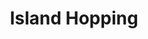 ---
layout: post
title: Island Hopping
desc: "The island hopping features whale watching early in the morning, you can find many whales swimming between sea of Bohol & Siquijor Islands. The uninhibited island of Isola de Francisco (formerly the Virgin Island) is famous of its sand bar, where you can walk on it during low tide. Ut disappeares during high tide. The Balicasag Island is much bigger one. You can have snorkelling just beneat the sea. Another island hopping in in Pamilacan, white sand beaches and fish sanctuary is found here."
transportation:
 - name: boat
   price: '2,500 <span>(12 pax)</span>'
 - name: boat
   price: '3,500 <span>(15 pax)</span>'
 - name: boat
   price: '6,000 <span>(24 pax)</span>'

itineraries:
 - name: Balicasag Island
   itinerary:
    - spot: Dolphine Watching
      prev-spot: Panglao
      what:
       - Dolphine
    - spot: Virgin Island
      prev-spot: Dolphine Watching
      desc: "The island's municipal name is Pontod island. They just called it Virgin island to attract more tourists. It is owned by Ramon Rodriguez. He was blind for 13 yrs and a devotee of St. Pio. When he got his sight back he promised that he will open this island for the tourists for free."
      what:
       - White Sand
       - Great Beach
    - spot: Balicasag Island
      prev-spot: Virgin Island
      desc: "Balicasag Philippines is a small island off the coast of Panglao Island, Bohol. It is a marine sanctuary with white sand beach and beautiful corals in shallow and deep waters. Balicasag island is a haven for snorkelers and divers and also for those who simply love to swim and go island hopping. It is 600 meters in diameter and may be explored within 45 minutes."
      what: 
       - White Sand
       - Great Beach
       - Seafoods
       - Restaurants
       - Cottages    
     
 - name: Pamilacan Island    
   itinerary:
    - spot: Dolphine Watching
      prev-spot: Panglao
      what: 
       - Dolphines
    - spot: Pamilacan Island
      prev-spot: Dolphine Watching
      desc: "Pamilacan is an island in the Bohol Sea (also called Mindanao Sea), situated 12.5 kilometers (7.8 mi) south of Bohol island, Philippines. It is a barangay of the municipality of Baclayon. According to the 2015 census, it has a population of 1,418,[1] comprising about 240 families whose main livelihoods now concentrate on dolphin- and whale-watching tours and subsistence fishing, but in the past also included whale, dolphin and manta ray hunting.<br><br>Pamilacan perhaps means 'resting place of the mantas', but it can also be considered to derive from the word pamilac, or harpoon, a device that was historically used to capture the mantas, dolphins and whales."
      what: 
       - Restaurant
       - White Sand
       - Great Beach
    - spot: Pamilacan Island Fish Sanctuary
      prev-spot: Pamilacan Island
      what: 
       - Fishes    
---